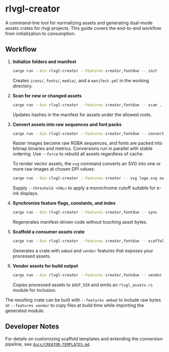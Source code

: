# rlvgl-creator

A command-line tool for normalizing assets and generating dual-mode assets crates for rlvgl projects. This guide covers the end-to-end workflow from initialization to consumption.

## Workflow

1. **Initialize folders and manifest**
   ```sh
   cargo run --bin rlvgl-creator --features creator,fontdue -- init
   ```
   Creates `icons/`, `fonts/`, `media/`, and a `manifest.yml` in the working directory.

2. **Scan for new or changed assets**
   ```sh
   cargo run --bin rlvgl-creator --features creator,fontdue -- scan .
   ```
   Updates hashes in the manifest for assets under the allowed roots.

3. **Convert assets into raw sequences and font packs**
   ```sh
   cargo run --bin rlvgl-creator --features creator,fontdue -- convert
   ```
   Raster images become raw RGBA sequences, and fonts are packed into bitmap binaries and metrics. Conversions run in parallel
   with stable ordering. Use `--force` to rebuild all assets regardless of cache.

   To render vector assets, the `svg` command converts an SVG into one or more raw images at chosen DPI values:
   ```sh
   cargo run --bin rlvgl-creator --features creator -- svg logo.svg out/ --dpi 96 --dpi 192
   ```
   Supply `--threshold <VAL>` to apply a monochrome cutoff suitable for e-ink displays.

4. **Synchronize feature flags, constants, and index**
   ```sh
   cargo run --bin rlvgl-creator --features creator,fontdue -- sync
   ```
   Regenerates manifest-driven code without touching asset bytes.

5. **Scaffold a consumer assets crate**
   ```sh
   cargo run --bin rlvgl-creator --features creator,fontdue -- scaffold assets-crate
   ```
   Generates a crate with `embed` and `vendor` features that exposes your processed assets.

6. **Vendor assets for build output**
   ```sh
   cargo run --bin rlvgl-creator --features creator,fontdue -- vendor
   ```
   Copies processed assets to `$OUT_DIR` and emits an `rlvgl_assets.rs` module for inclusion.

The resulting crate can be built with `--features embed` to include raw bytes or `--features vendor` to copy files at build time while importing the generated module.

## Developer Notes

For details on customizing scaffold templates and extending the conversion pipeline, see
[`docs/CREATOR-TEMPLATES.md`](../../../docs/CREATOR-TEMPLATES.md).
